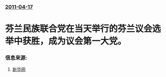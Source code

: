 ### [2011-04-17](/news/2011/04/17/index.md)

##### 
#  芬兰民族联合党在当天举行的芬兰议会选举中获胜，成为议会第一大党。




### 信息来源:

1. [新华网](http://news.xinhuanet.com/world/2011-04/18/c_121315303.htm)
